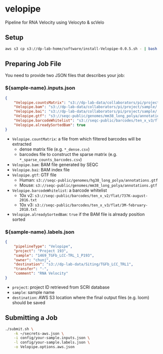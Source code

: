 # velopipe

Pipeline for RNA Velocity using Velocyto & scVelo

## Setup

```bash
aws s3 cp s3://dp-lab-home/software/install-Velopipe-0.0.5.sh - | bash
```

## Preparing Job File

You need to provide two JSON files that describes your job:

### ${sample-name}.inputs.json

```json
{
    "Velopipe.countsMatrix": "s3://dp-lab-data/collaborators/pi/project/sample/..._dense.csv",
    "Velopipe.bam": "s3://dp-lab-data/collaborators/pi/project/sample/..._Aligned.out.sorted.bam",
    "Velopipe.bai": "s3://dp-lab-data/collaborators/pi/project/sample/..._Aligned.out.sorted.bam.bai",
    "Velopipe.gtf": "s3://seqc-public/genomes/mm38_long_polya/annotations.gtf",
    "Velopipe.barcodeWhitelist": "s3://seqc-public/barcodes/ten_x_v3/flat/3M-february-2018.txt",
    "Velopipe.alreadySortedBam": true
}
```

- `Velopipe.countMatrix`: a file from which filtered barcodes will be extracted
  - dense matrix file (e.g. `*_dense.csv`)
  - barcodes file to construct the sparse matrix (e.g. `*_sparse_counts_barcodes.csv`)
- `Velopipe.bam`: BAM file generated by SEQC
- `Velopipe.bai`: BAM index file
- `Velopipe.gtf`: GTF file
  - Human: `s3://seqc-public/genomes/hg38_long_polya/annotations.gtf`
  - Mouse: `s3://seqc-public/genomes/mm38_long_polya/annotations.gtf`
- `Velopipe.barcodeWhitelist`: a barcode whitelist
  - 10x v2: `s3://seqc-public/barcodes/ten_x_v2/flat/737K-august-2016.txt`
  - 10x v3: `s3://seqc-public/barcodes/ten_x_v3/flat/3M-february-2018.txt`
- `Velopipe.alreadySortedBam`: `true` if the BAM file is already position sorted

### ${sample-name}.labels.json

```json
{
    "pipelineType": "Velopipe",
    "project": "Project 193",
    "sample": "1469_TGFb_LCC-TRL_1_P193",
    "owner": "chunj",
    "destination": "s3://dp-lab-data/Siting/TGFb_LCC_TRL1",
    "transfer": "-",
    "comment": "RNA Velocity"
}
```

- `project`: project ID retrieved from SCRI database
- `sample`: sample name
- `destination`: AWS S3 location where the final output files (e.g. loom) should be saved

## Submitting a Job

```bash
./submit.sh \
    -k ~/secrets-aws.json \
    -i config/your-sample.inputs.json \
    -l config/your-sample.labels.json \
    -o Velopipe.options.aws.json
```
